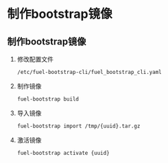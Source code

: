 # 制作bootstrap镜像
## 制作bootstrap镜像
1. 修改配置文件

	```bash
	/etc/fuel-bootstrap-cli/fuel_bootstrap_cli.yaml
	```
	
2. 制作镜像

	```bash
	fuel-bootstrap build
	```
	
3. 导入镜像

	```bash
	fuel-bootstrap import /tmp/{uuid}.tar.gz
	```
	
4. 激活镜像

	```bash
	fuel-bootstrap activate {uuid}
	```


